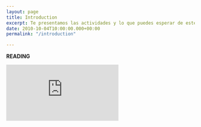```yaml
---
layout: page
title: Introduction
excerpt: Te presentamos las actividades y lo que puedes esperar de este curso
date: 2010-10-04T10:00:00.000+00:00
permalink: "/introduction"

---
```

**READING**

<div class="video">
<iframe class="video-frame" src="https://www.youtube.com/watch?v=TZ6eC2EMstQ" title="YouTube video player" frameborder="0" allow="accelerometer; autoplay; clipboard-write; encrypted-media; gyroscope; picture-in-picture" allowfullscreen></iframe>
</div>